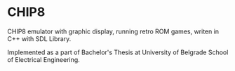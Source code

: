 # CHIP8

CHIP8 emulator with graphic display, running retro ROM games, writen in C++ with SDL Library.

Implemented as a part of Bachelor's Thesis at University of Belgrade School of Electrical Engineering.
